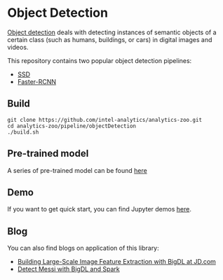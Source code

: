 # Object Detection

[Object detection](https://en.wikipedia.org/wiki/Object_detection)
deals with detecting instances of semantic objects of a certain class (such as humans, buildings, or cars) in digital images and videos.

This repository contains two popular object detection pipelines:
* [SSD](ssd)
* [Faster-RCNN](fasterrcnn)

## Build
```
git clone https://github.com/intel-analytics/analytics-zoo.git
cd analytics-zoo/pipeline/objectDetection
./build.sh
```

## Pre-trained model
A series of pre-trained model can be found [here](https://github.com/intel-analytics/analytics-zoo/tree/master/models)

## Demo
If you want to get quick start, you can find Jupyter demos [here](https://github.com/intel-analytics/analytics-zoo/tree/master/apps/ssd).

## Blog
You can also find blogs on application of this library:
* [Building Large-Scale Image Feature Extraction with BigDL at JD.com](https://software.intel.com/en-us/articles/building-large-scale-image-feature-extraction-with-bigdl-at-jdcom)
* [Detect Messi with BigDL and Spark](https://medium.com/@seaofocean/detect-messi-with-bigdl-and-spark-21e97fa3024e)

